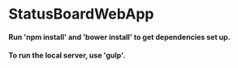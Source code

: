 # StatusBoardWebApp

#### Run 'npm install' and 'bower install' to get dependencies set up.

#### To run the local server, use 'gulp'.

